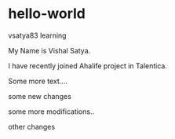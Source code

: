 # hello-world
vsatya83 learning

My Name is Vishal Satya.

I have recently joined Ahalife project in Talentica.

Some more text....

some new changes

some more modifications..

other changes
